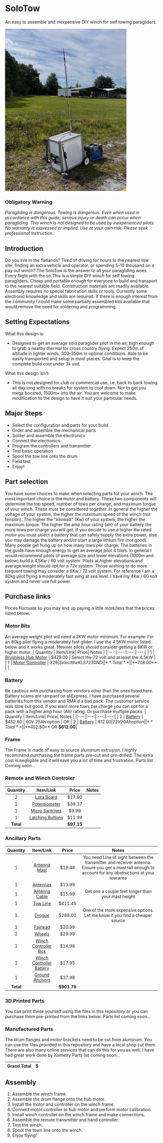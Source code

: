 
# SoloTow
An easy to assemble and inexpensive DIY winch for self towing paragliders.

<img src="https://github.com/brian-greeson/soloTow/raw/main/guide/IMG_1869.jpeg"  width="400" />

### **Obligatory Warning**
*Paragliding is dangerous. Towing is dangerous. Even when used in accordance with this guide; serious injury or death can occur when paragliding. This winch is not designed to be used by inexperienced pilots. No warranty is expressed or implied. Use at your own risk. Please seek professional instruction.*
## Introduction
Do you live in the flatlands? Tired of driving for hours to the nearest tow site, finding an extra vehicle and operator, or spending 5-10 thousand on a pay out winch? The SoloTow is the answer to all your paragliding woes. Every flight with the so This is a simple DIY winch for self towing paragliders. Cheap and portable enough for everyone to build and transport to the nearest suitable field. Construction materials are readily available. Assembly requires no special fabrication skills or tools. Currently some electronic knowledge and skills are required. If there is enough interest from the community I could make some partially assembled kits available that would remove the need for soldering and programming.
## Setting Expectations
What this design is:
- Designed to get an average solo paraglider pilot in the air, high enough to grab a nearby thermal for cross country flying. Expect 250m of altitude in lighter winds, 300-350m in optimal conditions. Able to be easily transported and setup in most places. Goal is to keep the complete build cost under 3k usd.

What this design isn't:
- This is not designed for club or commercial use, i.e. back to back towing all day long with no breaks for system to cool down. Nor to get you mega boosted, 1500m+ into the air. You are welcome to make modification to the design to have it suit your particular needs.
## Major Steps
* Select the configuration and parts for your build
* Order and assemble the mechanical parts
* Solder and assemble the electronics
* Connect the electronics
* Program the controllers and transmitter
* Test basic operation
* Spool the tow line onto the drum
* Field test
* Enjoy!
## Part selection
You have some choices to make when selecting parts for your winch. The most important choice is the motor and battery. These two components will determine the top speed, number of tows per charge, and maximum torque of your winch. These must be considered together. In general the higher the voltage of your system, the higher the maximum speed of the winch (not tension). The higher the "kilowatt" (Kw) of your system, the higher the maximum torque. The higher the amp hour rating (aH) of your battery the more tows per charge you will get. If you decide to use a higher Kw rated motor you must select a battery that can safely supply the extra power, else you may damage the battery and/or start a large lithium fire (not good). Many people get hung up on how many tows per charge. The batteries in the guide have enough energy to get an average pilot 4 tows.
In general I would recommend pilots of average size and lower elevations (1000m and below) build a 4.5Kw / 60 volt system. Pilots at higher elevations and average weight should opt for a 72v system. Those wishing to do more frequent towing may consider a 6Kw / 72 volt system. For reference I am a 80kg pilot flying a moderately fast wing at sea level. I have my 4Kw / 60 volt system and never use full power.
## Purchase links
Prices fluctuate so you may end up paying a little more/less that the prices listed below.
### Motor Bits
An average weight pilot will need a 3KW motor minimum. For example: I'm an 80kg pilot flying a moderately fast glider. I use the 4.5KW motor listed below and it works great. Heavier pilots should consider getting a 6KW or higher motor.
| Quantity | Item/Link| Price| Notes |
|:---:|:---:|:---:|:---:|
| 1 | [Brushless Hub Motor](https://kellycontroller.com/shop/brushless-hub-motor-13in/) | $479.00 | Select the 72 volt and at least the 4.5KW |
| 1 | [Motor Controller](https://kellycontroller.com/shop/kls-n/) | $229 | Select the KLS7230ND | 
| **Total** | | **$708.00** | |
### Battery
Be cautious with purchasing from vendors other than the ones listed here. Battery scams are rampant on aliExpress. I have purchased several batteries from this vendor and RMA'd a bad pack. The customer service was slow but good. If you want more tows per charge you can opt for a pack with a higher amp hour (Ah) rating. Or purchase multiple packs.
| Quantity | Item/Link| Price| Notes |
|:---:|:---:|:---:|:---:|
| 2 | [Battery](https://tinyurl.com/46wfumn2) | $452.80 | 60V 25Ah option |
OR
| 2 | [Battery](https://tinyurl.com/46wfumn2) | $612.00 | 72V 20Ah option |
|**Total**| | **$452.80** OR **$612.00**|

### Frame
The Frame is made of easy to source aluminum extrusion. I highly recommend purchasing the frame parts pre-cut and pre-drilled. The extra cost is negligible and it will save you a lot of time and frustration. 
Parts list Coming soon...

### Remote and Winch Controler
| Quantity | Item/Link| Price| Notes |
|:---:|:---:|:---:|:---:|
| 2 | [Lora Board](https://heltec.org/project/wifi-lora-32-v3/) | $17.90 | |
| 1 | [Potentiometer](https://a.co/d/56w9rYE) | $39.37 | |
| 1 | [Micro Switches](https://a.co/d/2vwkWf8) | $9.99| |
| 1 | [Latching Buttons](https://a.co/d/3Erq4vm) | $11.99 | |
| **Total**||**$97.15**|



### Ancillary Parts
| Quantity | Item/Link| Price| Notes |
|:---:|:---:|:---:|:---:|
| 1 | [Antenna Mast](https://a.co/d/f2BagqU) | $19.48 | You need Line of sight between the transmitter and receiver antenna. Ensure you get a mast tall enough to account for any obstructions at your tow area |
| 1 | [Antennas](https://a.co/d/8XnRbzk) | $13.99 |  |
|1| [Antenna Cable](https://a.co/d/dvxMuS1)| $15.99 | Get one a couple feet longer than your mast height |
| 1 | [Tow Line](https://tinyurl.com/2x9287e6) | $411.45 |  |
| 1 | [Drogue](https://towmeup.com/shop/ols/products/round-drogue-parachute) | $289.00 | One of the more expensive options. Let me know if you find a cheaper source |
|1 | [Fairlead](https://a.co/d/cL6a3BA) | $20.99| |
| 2 | [Wheels](https://a.co/d/hkvo3uy)| $29.99 ||
| 1 | [Winch Controller Box](https://a.co/d/iAHD5yw) | $14.98 | |
| 1 | [Winch Controller Battery](https://a.co/d/eulVu19) | $17.95 | |
| 1 | [Ground Anchors](https://a.co/d/alXvBq3) | $37.98 | |
|**Total**| | **$901.79**| |

### 3D Printed Parts
You can print these yourself using the files in this repository or you can purchase them pre-printed from the links below.
Parts list coming soon...



### Manufactured Parts
The drum flanges and motor brackets need to be cut from aluminum. You can use the files provided in this repository and have a local shop cut them. There are also many online services that can do this for you as well. I have had great work done by Xometry
Parts list coming soon...


| **Grand Total** | **$** | 
|:---:|:---:|

## Assembly
1. Assemble the winch frame.
2. Assemble the drum flange onto the hub motor.
3. Install the motor and controller on the winch frame.
4. Connect motor controller to hub motor and perform motor calibration.
5. Install winch controller on the winch frame and make connections.
6. Assemble the remote transmitter and hand controller.
7. Test the winch.
8. Spool the town line onto the winch.
9. Enjoy flying!
